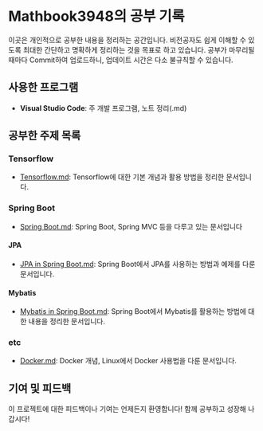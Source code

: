 # Mathbook3948의 공부 기록

이곳은 개인적으로 공부한 내용을 정리하는 공간입니다. 비전공자도 쉽게 이해할 수 있도록 최대한 간단하고 명확하게 정리하는 것을 목표로 하고 있습니다. 공부가 마무리될 때마다 Commit하여 업로드하니, 업데이트 시간은 다소 불규칙할 수 있습니다.

## 사용한 프로그램
- **Visual Studio Code**: 주 개발 프로그램, 노트 정리(.md)

## 공부한 주제 목록
### Tensorflow
- [Tensorflow.md](Tensorflow/Tensorflow.md): Tensorflow에 대한 기본 개념과 활용 방법을 정리한 문서입니다.
### Spring Boot
- [Spring Boot.md](https://github.com/mathbook3948/Study_History/blob/69fe635fd0208e2e62ad1346f3027827d6967b04/Spring%20Boot/Spring%20Boot.md): Spring Boot, Spring MVC 등을 다루고 있는 문서입니다
#### JPA
- [JPA in Spring Boot.md](https://github.com/mathbook3948/Study_History/blob/69fe635fd0208e2e62ad1346f3027827d6967b04/Spring%20Boot/JPA/JPA%20in%20Spring%20Boot.md): Spring Boot에서 JPA를 사용하는 방법과 예제를 다룬 문서입니다.
#### Mybatis
- [Mybatis in Spring Boot.md](https://github.com/mathbook3948/Study_History/blob/69fe635fd0208e2e62ad1346f3027827d6967b04/Spring%20Boot/Mybatis/Mybatis%20in%20Spring%20Boot.md): Spring Boot에서 Mybatis를 활용하는 방법에 대한 내용을 정리한 문서입니다.
### etc
- [Docker.md](etc/Docker.md): Docker 개념, Linux에서 Docker 사용법을 다룬 문서입니다.

## 기여 및 피드백
이 프로젝트에 대한 피드백이나 기여는 언제든지 환영합니다! 함께 공부하고 성장해 나갑시다!
